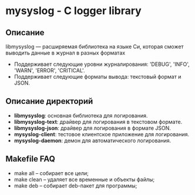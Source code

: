 # mysyslog - C logger library

## Описание

libmysyslog — расширяемая библиотека на языке Си, которая сможет выводить данные в журнал в разных форматах

- Поддерживает следующие уровни журналирования: 'DEBUG', 'INFO', 'WARN', 'ERROR', 'CRITICAL'.
- Поддерживает следующие форматы вывода: текстовый формат и JSON.

## Описание директорий

- **libmysyslog**: основная библиотека для логирования.
- **libmysyslog-text**: драйвер для логирования в текстовом формате.
- **libmysyslog-json**: драйвер для логирования в формате JSON.
- **mysyslog-client**: тестовое клиентское приложение для логирования.
- **mysyslog-daemon**: демон для автоматического логирования.

## Makefile FAQ

- make all – собирает все цели;
- make clean – удаляет все временные и объекты файлы;
- make deb – собирает deb-пакет для программы;